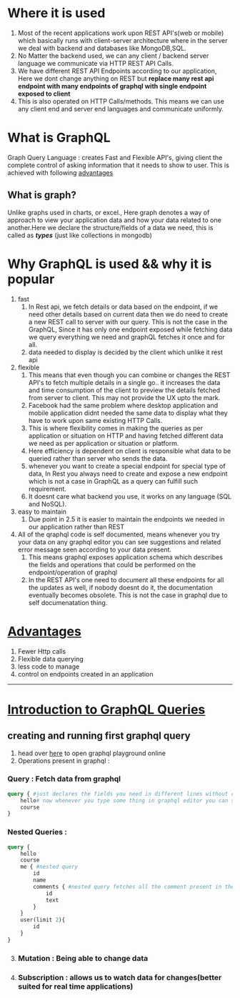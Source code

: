 # Where it is used

1. Most of the recent applications work upon REST API's(web or mobile) which basically runs with client-server architecture where in the server we deal with backend and databases like MongoDB,SQL.
2. No Matter the backend used, we can any client / backend server language we communicate via HTTP REST API Calls.
3. We have different REST API Endpoints according to our application, Here we dont change anything on REST but **replace many rest api endpoint with many endpoints of graphql with single endpoint exposed to client**
4. This is also operated on HTTP Calls/methods. This means we can use any client end and server end languages and communicate uniformly.

# What is GraphQL

Graph Query Language : creates Fast and Flexible API's, giving client the complete control of asking information that it needs to show to user. This is achieved with following [advantages](#advantages)

## What is graph?

Unlike graphs used in charts, or excel., Here graph denotes a way of approach to view your application data and how your data related to one another.Here we declare the structure/fields of a data we need, this is called as **_types_** (just like collections in mongodb)

# Why GraphQL is used && why it is popular

1. fast
   1. In Rest api, we fetch details or data based on the endpoint, if we need other details based on current data then we do need to create a new REST call to server with our query. This is not the case in the GraphQL, Since it has only one endpoint exposed while fetching data we query everything we need and graphQL fetches it once and for all.
   2. data needed to display is decided by the client which unlike it rest api
2. flexible
   1. This means that even though you can combine or changes the REST API's to fetch multiple details in a single go.. it increases the data and time consumption of the client to preview the details fetched from server to client. This may not provide the UX upto the mark.
   2. Facebook had the same problem where desktop application and mobile application didnt needed the same data to display what they have to work upon same existing HTTP Calls.
   3. This is where flexibility comes in making the queries as per application or situation on HTTP and having fetched different data we need as per application or situation or platform.
   4. Here efficiency is dependent on client is responsible what data to be queried rather than server who sends the data.
   5. whenever you want to create a special endpoint for special type of data, In Rest you always need to create and expose a new endpoint which is not a case in GraphQL as a query can fulfill such requirement.
   6. It doesnt care what backend you use, it works on any language (SQL and NoSQL).
3. easy to maintain
   1. Due point in 2.5 it is easier to maintain the endpoints we needed in our application rather than REST
4. All of the qraphql code is self documented, means whenever you try your data on any graphql editor you can see suggestions and related error message seen according to your data present.
   1. This means graphql exposes application schema which describes the fields and operations that could be performed on the endpoint/operation of graphql
   2. In the REST API's one need to document all these endpoints for all the updates as well, if nobody doesnt do it, the documentation eventually becomes obsolete. This is not the case in graphql due to self documenatation thing.

# [Advantages](#advantages)

1. Fewer Http calls
2. Flexible data querying
3. less code to manage
4. control on endpoints created in an application

---

# [Introduction to GraphQL Queries](#queries)

## creating and running first graphql query

1. head over [here](https://graphql-demo.mead.io) to open graphql playground online
2. Operations present in graphql : <br/>
### Query : Fetch data from graphql

```graphql
query { #just declares the fields you need in different lines without commas
    hello# now whenever you type some thing in graphql editor you can see suggestion of fields present in your data here. this is called as self documentation since this suggestions changes whenever you change you data schema
    course
}
```

### Nested Queries : 

```graphql
query { 
    hello
    course
    me { #nested query 
        id
        name
        comments { #nested query fetches all the comment present in the me object
            id
            text
        }
    }
    user(limit 2){
        id
    }
}
```

3. ### Mutation : Being able to change data
4. ### Subscription : allows us to watch data for changes(better suited for real time applications)